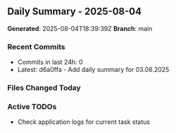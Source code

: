 ## Daily Summary - 2025-08-04

**Generated**: 2025-08-04T18:39:39Z
**Branch**: main


### Recent Commits
- Commits in last 24h: 0
- Latest: d6a0ffa - Add daily summary for 03.08.2025

### Files Changed Today

### Active TODOs
- Check application logs for current task status

